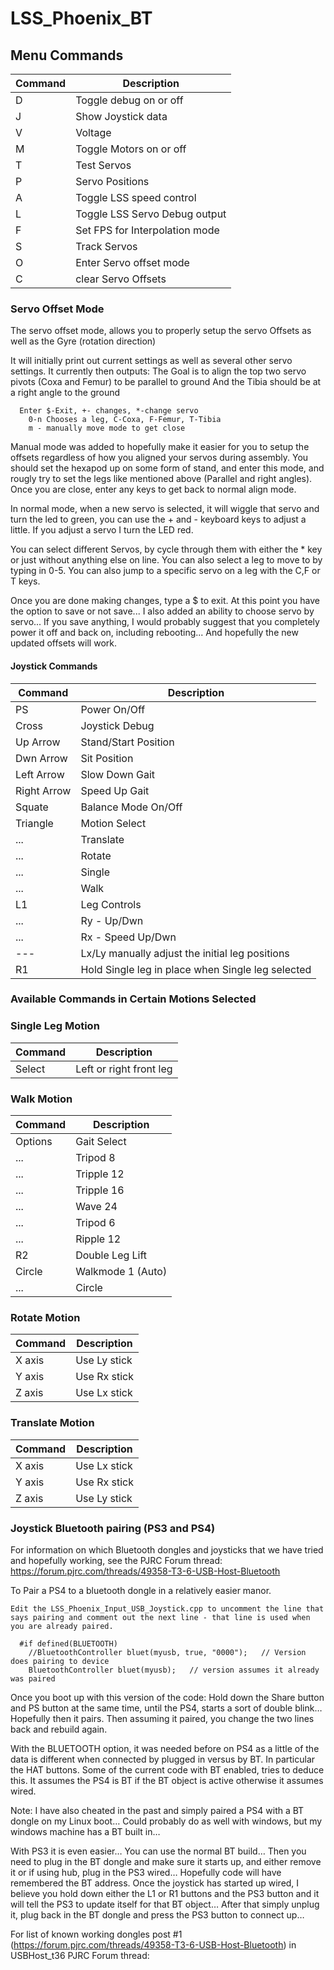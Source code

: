 # LSS_Phoenix_BT

## Menu Commands

Command | Description
------------ | -------------
D | Toggle debug on or off
J | Show Joystick data
V | Voltage
M | Toggle Motors on or off
T | Test Servos
P | Servo Positions
A | Toggle LSS speed control
L | Toggle LSS Servo Debug output
F <FPS> | Set FPS for Interpolation mode
S | Track Servos
O | Enter Servo offset mode
C | clear Servo Offsets
  
### Servo Offset Mode
  
The servo offset mode, allows you to properly setup the 
servo Offsets as well as the Gyre (rotation direction)

It will initially print out current settings as well as
several other servo settings.  It currently then outputs:
The Goal is to align the top two servo pivots (Coxa and Femur) to be parallel to ground
And the Tibia should be at a right angle to the ground

```
  Enter $-Exit, +- changes, *-change servo
    0-n Chooses a leg, C-Coxa, F-Femur, T-Tibia
    m - manually move mode to get close
```
  
Manual mode was added to hopefully make it easier for you to setup the offsets 
regardless of how you aligned your servos during assembly.  You should set the
hexapod up on some form of stand, and enter this mode, and rougly try to set the
legs like mentioned above (Parallel and right angles).  Once you are close, enter
any keys to get back to normal align mode. 

In normal mode, when a new servo is selected, it will wiggle that servo and turn
the led to green, you can use the + and - keyboard keys to adjust a little. If
you adjust a servo I turn the LED red.  

You can select different Servos, by cycle through them with either the * key or
just <LF> without anything else on line.  You can also select a leg to move to
by typing in 0-5.  You can also jump to a specific servo on a leg with the C,F or T
keys.

Once you are done making changes, type a $ to exit.  At this point you have the option
to save or not save... I also added an ability to choose servo by servo...
If you save anything, I would probably suggest that you completely power it off and
back on, including rebooting... And hopefully the new updated offsets will work.
  
#### Joystick Commands

Command | Description
------------ | -------------
PS | Power On/Off
Cross | Joystick Debug
Up Arrow | Stand/Start Position
Dwn Arrow | Sit Position
Left Arrow | Slow Down Gait
Right Arrow | Speed Up Gait
Squate | Balance Mode On/Off
Triangle | Motion Select
... | Translate
... | Rotate
... | Single
... | Walk
L1 | Leg Controls
... | Ry - Up/Dwn
... | Rx - Speed Up/Dwn
--- | Lx/Ly  manually adjust the initial leg positions
R1 | Hold Single leg in place when Single leg selected

### Available Commands in Certain Motions Selected
  ### Single Leg Motion 
Command | Description
------------ | -------------
Select | Left or right front leg
  
  ### Walk Motion
Command | Description
------------ | -------------
Options | Gait Select
... | Tripod 8
... | Tripple 12
... | Tripple 16
... | Wave 24
... | Tripod 6
... |  Ripple 12
R2 | Double Leg Lift
Circle | Walkmode 1 (Auto)
... | Circle | Walkmode 0 (Manual Control)

  ### Rotate Motion
Command | Description
------------ | -------------
X axis | Use Ly stick
Y axis | Use Rx stick
Z axis | Use Lx stick
  
  ### Translate Motion
Command | Description
------------ | -------------
X axis | Use Lx stick
Y axis | Use Rx stick
Z axis | Use Ly stick

  
### Joystick Bluetooth pairing (PS3 and PS4)

For information on which Bluetooth dongles and joysticks that we have tried and 
hopefully working, see the PJRC Forum thread: https://forum.pjrc.com/threads/49358-T3-6-USB-Host-Bluetooth

To Pair a PS4 to a bluetooth dongle in a relatively easier manor. 

    Edit the LSS_Phoenix_Input_USB_Joystick.cpp to uncomment the line that says pairing and comment out the next line - that line is used when you are already paired.

```
  #if defined(BLUETOOTH)
    //BluetoothController bluet(myusb, true, "0000");   // Version does pairing to device
    BluetoothController bluet(myusb);   // version assumes it already was paired
```

Once you boot up with this version of the code:
Hold down the Share button and PS button at the same time, until the PS4, starts a sort of double blink… Hopefully then it pairs. Then assuming it paired, you change the two lines back and rebuild again.

With the BLUETOOTH option, it was needed before on PS4 as a little of the data is different when connected by plugged in versus by BT. In particular the HAT buttons. Some of the current code with BT enabled, tries to deduce this. It assumes the PS4 is BT if the BT object is active otherwise it assumes wired.

Note: I have also cheated in the past and simply paired a PS4 with a BT dongle on my Linux boot… Could probably do as well with windows, but my windows machine has a BT built in…

With PS3 it is even easier… You can use the normal BT build… Then you need to plug in the BT dongle and make sure it starts up, and either remove it or if using hub, plug in the PS3 wired… Hopefully code will have remembered the BT address. Once the joystick has started up wired, I believe you hold down either the L1 or R1 buttons and the PS3 button and it will tell the PS3 to update itself for that BT object… After that simply unplug it, plug back in the BT dongle and press the PS3 button to connect up…
  
For list of known working dongles post #1 (https://forum.pjrc.com/threads/49358-T3-6-USB-Host-Bluetooth) in USBHost_t36 PJRC Forum thread: 

